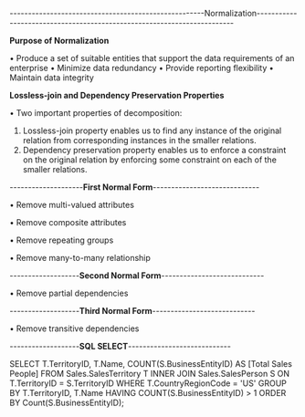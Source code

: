 -----------------------------------------------------Normalization------------------------------------------------------------------------

**Purpose of Normalization**

 • Produce a set of suitable entities that support the data requirements of an enterprise
 • Minimize data redundancy
 • Provide reporting flexibility
 • Maintain data integrity
 
 **Lossless-join and Dependency Preservation Properties**

 • Two important properties of decomposition:
 1. Lossless-join property enables us to find any instance of the original relation from corresponding instances in the smaller relations.
 2. Dependency preservation property enables us to enforce a constraint on the original relation by enforcing some constraint on each of the smaller relations.
 
 --------------------**First Normal Form**-----------------------------

 • Remove multi-valued attributes      
 
 • Remove composite attributes
 
 • Remove repeating groups   
 
 • Remove many-to-many relationship
 
 -------------------**Second Normal Form**----------------------------

 • Remove partial dependencies
 
 -------------------**Third Normal Form**----------------------------

 • Remove transitive dependencies

 -------------------**SQL SELECT**----------------------------
 
   
   SELECT T.TerritoryID, T.Name,
          COUNT(S.BusinessEntityID) AS [Total Sales People]
   FROM Sales.SalesTerritory T
   INNER JOIN 
        Sales.SalesPerson S
   ON T.TerritoryID = S.TerritoryID
   WHERE T.CountryRegionCode = 'US'
   GROUP BY T.TerritoryID, T.Name
   HAVING COUNT(S.BusinessEntityID) > 1
   ORDER BY Count(S.BusinessEntityID);

